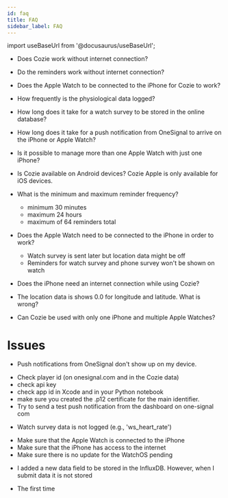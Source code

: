 ```yaml
---
id: faq
title: FAQ
sidebar_label: FAQ
---
```


import useBaseUrl from '@docusaurus/useBaseUrl';

* Does Cozie work without internet connection?

* Do the reminders work without internet connection?

* Does the Apple Watch to be connected to the iPhone for Cozie to work?

* How frequently is the physiological data logged?

* How long does it take for a watch survey to be stored in the online database?

* How long does it take for a push notification from OneSignal to arrive on the iPhone or Apple Watch?

* Is it possible to manage more than one Apple Watch with just one iPhone?

* Is Cozie available on Android devices?
Cozie Apple is only available for iOS devices. 

* What is the minimum and maximum reminder frequency?
  * minimum 30 minutes
  * maximum 24 hours
  * maximum of 64 reminders total

* Does the Apple Watch need to be connected to the iPhone in order to work?
  * Watch survey is sent later but location data might be off
  * Reminders for watch survey and phone survey won't be shown on watch

* Does the iPhone need an internet connection while using Cozie?

* The location data is shows 0.0 for longitude and latitude. What is wrong?

* Can Cozie be used with only one iPhone and multiple Apple Watches?


# Issues
* Push notifications from OneSignal don't show up on my device.
 - Check player id (on onesignal.com and in the Cozie data)
 - check api key
 - check app id in Xcode and in your Python notebook
 - make sure you created the .p12 certificate for the main identifier.
 - Try to send a test push notification from the dashboard on one-signal com
  
* Watch survey data is not logged (e.g., 'ws_heart_rate')
 - Make sure that the Apple Watch is connected to the iPhone
 - Make sure that the iPhone has access to the internet 
 - Make sure there is no update for the WatchOS pending

* I added a new data field to be stored in the InfluxDB. However, when I submit data it is not stored
 - The first time 
 

